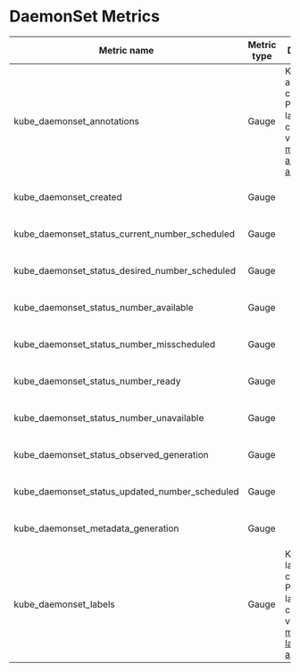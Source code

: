 # DaemonSet Metrics

| Metric name                                    | Metric type | Description                                                                                                               | Labels/tags                                                                                                                                         | Status       |
| ---------------------------------------------- | ----------- | ------------------------------------------------------------------------------------------------------------------------- | --------------------------------------------------------------------------------------------------------------------------------------------------- | ------------ |
| kube_daemonset_annotations                     | Gauge       | Kubernetes annotations converted to Prometheus labels controlled via [--metric-annotations-allowlist](../../developer/cli-arguments.md) | `daemonset`=&lt;daemonset-name&gt; <br> `namespace`=&lt;daemonset-namespace&gt; <br> `annotation_DAEMONSET_ANNOTATION`=&lt;DAEMONSET_ANNOTATION&gt; | EXPERIMENTAL |
| kube_daemonset_created                         | Gauge       |                                                                                                                           | `daemonset`=&lt;daemonset-name&gt; <br> `namespace`=&lt;daemonset-namespace&gt;                                                                     | STABLE       |
| kube_daemonset_status_current_number_scheduled | Gauge       |                                                                                                                           | `daemonset`=&lt;daemonset-name&gt; <br> `namespace`=&lt;daemonset-namespace&gt;                                                                     | STABLE       |
| kube_daemonset_status_desired_number_scheduled | Gauge       |                                                                                                                           | `daemonset`=&lt;daemonset-name&gt; <br> `namespace`=&lt;daemonset-namespace&gt;                                                                     | STABLE       |
| kube_daemonset_status_number_available         | Gauge       |                                                                                                                           | `daemonset`=&lt;daemonset-name&gt; <br> `namespace`=&lt;daemonset-namespace&gt;                                                                     | STABLE       |
| kube_daemonset_status_number_misscheduled      | Gauge       |                                                                                                                           | `daemonset`=&lt;daemonset-name&gt; <br> `namespace`=&lt;daemonset-namespace&gt;                                                                     | STABLE       |
| kube_daemonset_status_number_ready             | Gauge       |                                                                                                                           | `daemonset`=&lt;daemonset-name&gt; <br> `namespace`=&lt;daemonset-namespace&gt;                                                                     | STABLE       |
| kube_daemonset_status_number_unavailable       | Gauge       |                                                                                                                           | `daemonset`=&lt;daemonset-name&gt; <br> `namespace`=&lt;daemonset-namespace&gt;                                                                     | STABLE       |
| kube_daemonset_status_observed_generation      | Gauge       |                                                                                                                           | `daemonset`=&lt;daemonset-name&gt; <br> `namespace`=&lt;daemonset-namespace&gt;                                                                     | STABLE       |
| kube_daemonset_status_updated_number_scheduled | Gauge       |                                                                                                                           | `daemonset`=&lt;daemonset-name&gt; <br> `namespace`=&lt;daemonset-namespace&gt;                                                                     | STABLE       |
| kube_daemonset_metadata_generation             | Gauge       |                                                                                                                           | `daemonset`=&lt;daemonset-name&gt; <br> `namespace`=&lt;daemonset-namespace&gt;                                                                     | STABLE       |
| kube_daemonset_labels                          | Gauge       | Kubernetes labels converted to Prometheus labels controlled via [--metric-labels-allowlist](../../developer/cli-arguments.md)           | `daemonset`=&lt;daemonset-name&gt; <br> `namespace`=&lt;daemonset-namespace&gt; <br> `label_DAEMONSET_LABEL`=&lt;DAEMONSET_LABEL&gt;                | STABLE       |
